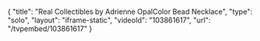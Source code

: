 {
    "title": "Real Collectibles by Adrienne OpalColor Bead Necklace",
    "type": "solo",
    "layout": "iframe-static",
    "videoId": "103861617",
    "url": "\/tvpembed\/103861617"
}